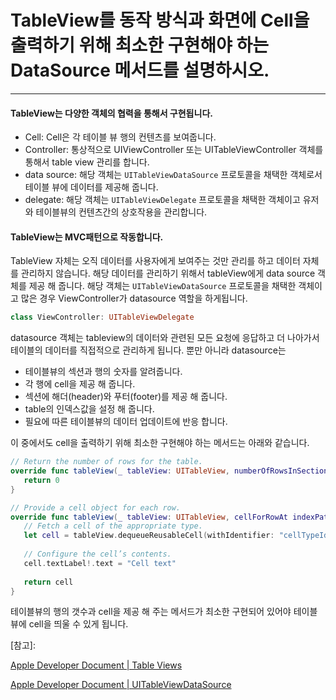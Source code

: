 # TableView를 동작 방식과 화면에 Cell을 출력하기 위해 최소한 구현해야 하는 DataSource 메서드를 설명하시오.

---



#### TableView는 다양한 객체의 협력을 통해서 구현됩니다.

- Cell: Cell은 각 테이블 뷰 행의 컨텐츠를 보여줍니다.
- Controller: 통상적으로 UIViewController 또는 UITableViewController 객체를 통해서 table view 관리를 합니다.
- data source: 해당 객체는 `UITableViewDataSource` 프로토콜을 채택한 객체로서 테이블 뷰에 데이터를 제공해 줍니다.
- delegate: 해당 객체는 `UITableViewDelegate` 프로토콜을 채택한 객체이고 유저와 테이블뷰의 컨텐츠간의 상호작용을 관리합니다.



#### TableView는 MVC패턴으로 작동합니다.

TableView 자체는 오직 데이터를 사용자에게 보여주는 것만 관리를 하고 데이터 자체를 관리하지 않습니다. 해당 데이터를 관리하기 위해서 tableView에게 data source 객체를 제공 해 줍니다. 해당 객체는 `UITableViewDataSource` 프로토콜을 채택한 객체이고 많은 경우 ViewController가 datasource 역할을 하게됩니다.

``` swift
class ViewController: UITableViewDelegate
```

datasource 객체는 tableview의 데이터와 관련된 모든 요청에 응답하고 더 나아가서 테이블의 데이터를 직접적으로 관리하게 됩니다. 뿐만 아니라 datasource는

- 테이블뷰의 섹션과 행의 숫자를 알려줍니다.
- 각 행에 cell을 제공 해 줍니다.
- 섹션에 해더(header)와 푸터(footer)를 제공 해 줍니다.
- table의 인덱스값을 설정 해 줍니다.
- 필요에 따른 테이블뷰의 데이터 업데이트에 반응 합니다.



이 중에서도 cell을 출력하기 위해 최소한 구현해야 하는 메서드는 아래와 같습니다.

``` swift
// Return the number of rows for the table.     
override func tableView(_ tableView: UITableView, numberOfRowsInSection section: Int) -> Int {
   return 0
}

// Provide a cell object for each row.
override func tableView(_ tableView: UITableView, cellForRowAt indexPath: IndexPath) -> UITableViewCell {
   // Fetch a cell of the appropriate type.
   let cell = tableView.dequeueReusableCell(withIdentifier: "cellTypeIdentifier", for: indexPath)
   
   // Configure the cell’s contents.
   cell.textLabel!.text = "Cell text"
       
   return cell
}
```

테이블뷰의 행의 갯수과 cell을 제공 해 주는 메서드가 최소한 구현되어 있어야 테이블뷰에 cell을 띄울 수 있게 됩니다.



[참고]:

[Apple Developer Document | Table Views](https://developer.apple.com/documentation/uikit/views_and_controls/table_views)

[Apple Developer Document | UITableViewDataSource](https://developer.apple.com/documentation/uikit/uitableviewdatasource)